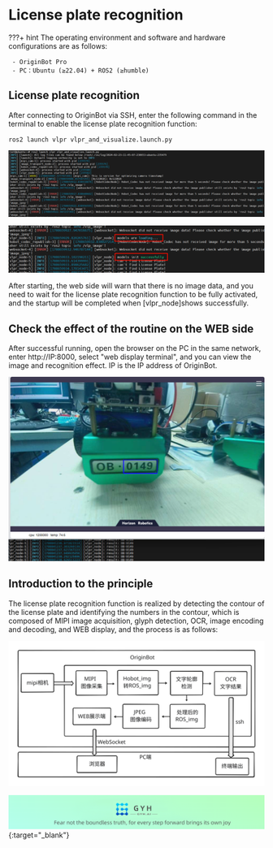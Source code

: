 # **License plate recognition**

???+ hint
    The operating environment and software and hardware configurations are as follows:

     - OriginBot Pro
     - PC：Ubuntu (≥22.04) + ROS2 (≥humble)


## **License plate recognition**

After connecting to OriginBot via SSH, enter the following command in the terminal to enable the license plate recognition function:

```
ros2 launch vlpr vlpr_and_visualize.launch.py
```

![Start vlpr](../../assets/img/vlpr/启动vlpr.png)


![Wait for the recognition model to load](../../assets/img/vlpr/等待识别模型加载.png)

After starting, the web side will warn that there is no image data, and you need to wait for the license plate recognition function to be fully activated, and the startup will be completed when [vlpr_node]shows successfully.



## **Check the effect of the routine on the WEB side**

After successful running, open the browser on the PC in the same network, enter http://IP:8000, select "web display terminal", and you can view the image and recognition effect. IP is the IP address of OriginBot.

![WEB端查看](../../assets/img/vlpr/WEB端查看.png)

## **Introduction to the principle**

The license plate recognition function is realized by detecting the contour of the license plate and identifying the numbers in the contour, which is composed of MIPI image acquisition, glyph detection, OCR, image encoding and decoding, and WEB display, and the process is as follows:

![流程图](../../assets/img/vlpr/流程图.svg)

[![图片1](../../assets/img/footer_en.png)](https://www.guyuehome.com/){:target="_blank"}